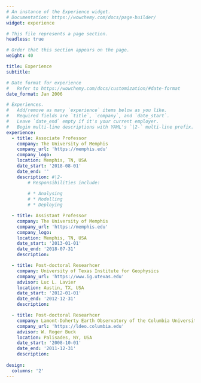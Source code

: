 ```yaml
---
# An instance of the Experience widget.
# Documentation: https://wowchemy.com/docs/page-builder/
widget: experience

# This file represents a page section.
headless: true

# Order that this section appears on the page.
weight: 40

title: Experience
subtitle:

# Date format for experience
#   Refer to https://wowchemy.com/docs/customization/#date-format
date_format: Jan 2006

# Experiences.
#   Add/remove as many `experience` items below as you like.
#   Required fields are `title`, `company`, and `date_start`.
#   Leave `date_end` empty if it's your current employer.
#   Begin multi-line descriptions with YAML's `|2-` multi-line prefix.
experience:
  - title: Associate Professor
    company: The University of Memphis
    company_url: 'https://memphis.edu'
    company_logo: 
    location: Memphis, TN, USA
    date_start: '2018-08-01'
    date_end: ''
    description: #|2-
        # Responsibilities include:
        
        # * Analysing
        # * Modelling
        # * Deploying

  - title: Assistant Professor
    company: The University of Memphis
    company_url: 'https://memphis.edu'
    company_logo: 
    location: Memphis, TN, USA
    date_start: '2013-01-01'
    date_end: '2018-07-31'
    description: 

  - title: Post-doctoral Researhcer
    company: University of Texas Institute for Geophysics
    company_url: 'https://www.ig.utexas.edu'
    advisor: Luc L. Lavier
    location: Austin, TX, USA
    date_start: '2012-01-01'
    date_end: '2012-12-31'
    description: 

  - title: Post-doctoral Researhcer
    company: Lamont-Doherty Earth Observatory of the Columbia University
    company_url: 'https://ldeo.columbia.edu'
    advisor: W. Roger Buck
    location: Palisades, NY, USA
    date_start: '2008-10-01'
    date_end: '2011-12-31'
    description: 
  
design:
  columns: '2'
---
```

